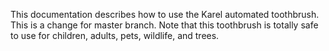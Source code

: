 This documentation describes how to use the Karel automated toothbrush. This is a change for master branch.
Note that this toothbrush is totally safe to use for children, adults, pets, wildlife, and trees.